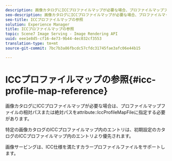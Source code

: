 ```yaml
---
description: 画像カタログにICCプロファイルマップが必要な場合、プロファイルマップファイルの相対パスまたは絶対パスを属性IccProfileMapFileで指定する必要があります。
seo-description: 画像カタログにICCプロファイルマップが必要な場合、プロファイルマップファイルの相対パスまたは絶対パスを属性IccProfileMapFileで指定する必要があります。
seo-title: ICCプロファイルマップの参照
solution: Experience Manager
title: ICCプロファイルマップの参照
topic: Scene7 Image Serving - Image Rendering API
uuid: eee1e8d5-cf16-4e73-9b44-4ec032cf3553
translation-type: tm+mt
source-git-commit: 7bc7b3a86fbcdc57cfdc31745fae3afc06e44b15

---
```



# ICCプロファイルマップの参照{#icc-profile-map-reference}

画像カタログにICCプロファイルマップが必要な場合は、プロファイルマップファイルの相対パスまたは絶対パスをattribute::IccProfileMapFileに指定する必要があります。

特定の画像カタログのICCプロファイルマップ内のエントリは、初期設定のカタログのICCプロファイルマップ内のエントリより優先されます。

画像サービングは、ICC仕様を満たすカラープロファイルファイルをサポートします。
